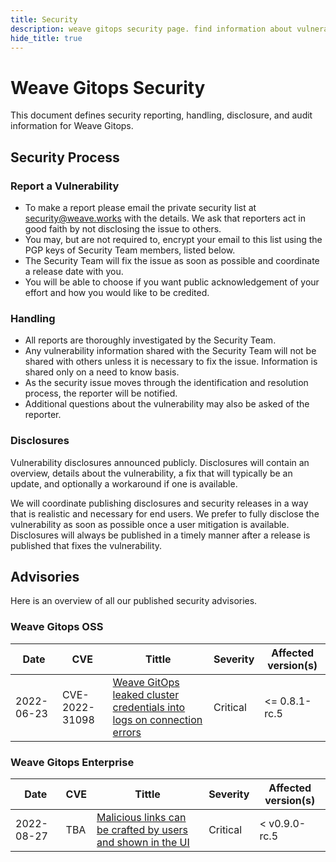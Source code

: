 ```yaml
---
title: Security
description: weave gitops security page. find information about vulnerabilities and others.
hide_title: true
---
```


# Weave Gitops Security

This document defines security reporting, handling, disclosure, and audit information for Weave Gitops.

## Security Process

### Report a Vulnerability

- To make a report please email the private security list at <security@weave.works> with the details.
  We ask that reporters act in good faith by not disclosing the issue to others.
- You may, but are not required to, encrypt your email to this list using the PGP keys of Security Team members, listed below.
- The Security Team will fix the issue as soon as possible and coordinate a release date with you.
- You will be able to choose if you want public acknowledgement of your effort and how you would like to be credited.

### Handling

- All reports are thoroughly investigated by the Security Team.
- Any vulnerability information shared with the Security Team will not be shared with others unless it is necessary to fix the issue.
  Information is shared only on a need to know basis.
- As the security issue moves through the identification and resolution process, the reporter will be notified.
- Additional questions about the vulnerability may also be asked of the reporter.

### Disclosures

Vulnerability disclosures announced publicly.
Disclosures will contain an overview, details about the vulnerability, a fix that will typically be an update, 
and optionally a workaround if one is available.

We will coordinate publishing disclosures and security releases in a way that is realistic and necessary for end users.
We prefer to fully disclose the vulnerability as soon as possible once a user mitigation is available.
Disclosures will always be published in a timely manner after a release is published that fixes the vulnerability.

## Advisories

Here is an overview of all our published security advisories.

### Weave Gitops OSS

Date | CVE | Tittle                                                                                                                                                   | Severity | Affected version(s) | 
---- | -- |----------------------------------------------------------------------------------------------------------------------------------------------------------|-----------| ------------------- | 
2022-06-23 | CVE-2022-31098| [Weave GitOps leaked cluster credentials into logs on connection errors](https://github.com/advisories/GHSA-xggc-qprg-x6mw) | Critical  | <= 0.8.1-rc.5| 


### Weave Gitops Enterprise

Date | CVE | Tittle                                                                                                                                                   | Severity | Affected version(s) | 
---- | -- |----------------------------------------------------------------------------------------------------------------------------------------------------------|-----------| ------------------- | 
2022-08-27 | TBA | [Malicious links can be crafted by users and shown in the UI](cve/enterprise/GHSA-378h-hpjp-gxfc) | Critical  | < v0.9.0-rc.5|

